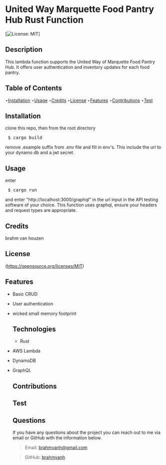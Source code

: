 # United Way Marquette Food Pantry Hub Rust Function
  
  [![License: MIT](https://img.shields.io/badge/License-MIT-yellow.svg)]

  
  ## Description 
  
  This lambda function supports the United Way of Marquette Food Pantry Hub. It offers user authentication and inventory updates for each food pantry.
  
  ## Table of Contents

  ⋆[Installation](#Installation)
  ⋆[Usage](#Usage)
  ⋆[Credits](#Credits)
  ⋆[License](#License)
  ⋆[Features](#Features)
  ⋆[Contributions](#Contributions)
  ⋆[Test](#Contributions)

  ## Installation 

  clone this repo, then from the root directory 
  <pre> $ cargo build </pre>
  remove .example suffix from .env file and fill in env's. This include the url to your dynamo db and a jwt secret. 

  ## Usage

  enter 
  <pre> $ cargo run </pre> 
  and enter "http://localhost:3000/graphql" in the url input in the API testing software of your choice. This function uses graphql, ensure your headers and request types are appropriate.

  ## Credits 

  brahm van houzen

  ## License

  (https://opensource.org/licenses/MIT)  

  ## Features

  - Basic CRUD
- User authentication
- wicked small memory footprint

  ## Technologies

  - Rust
- AWS Lambda
- DynamoDB
- GraphQL

  ## Contributions

  

  ## Test

  

  ## Questions

  If you have any questions about the project you can reach out to me via email or GitHub with the information below. 

  >Email: brahmvanh@gmail.com

  >GitHub: [brahmvanh](https://github.com/brahmvanh)
  